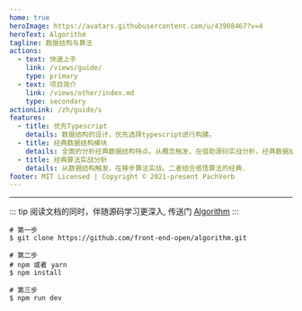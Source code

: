 ```yaml
---
home: true
heroImage: https://avatars.githubusercontent.com/u/43908467?v=4
heroText: Algorithm
tagline: 数据结构与算法
actions:
  - text: 快速上手
    link: /views/guide/
    type: primary
  - text: 项目简介
    link: /views/other/index.md
    type: secondary
actionLink: /zh/guide/s
features:
  - title: 优先Typescript
    details: 数据结构的设计，优先选择typescript进行构建。
  - title: 经典数据结构模块
    details: 全面的分析经典数据结构特点。从概念触发，在借助源码实战分析，经典数据结构的巧妙构思。
  - title: 经典算法实战分析
    details: 从数据结构触发，在移步算法实战。二者结合感悟算法的经典.
footer: MIT Licensed | Copyright © 2021-present PachVerb
---
```


---

::: tip
阅读文档的同时，伴随源码学习更深入, 传送门 [Algorithm](https://github.com/front-end-open/algorithm)
:::

```shell
# 第一步
$ git clone https://github.com/front-end-open/algorithm.git

# 第二步
# npm 或者 yarn
$ npm install

# 第三步
$ npm run dev

```
